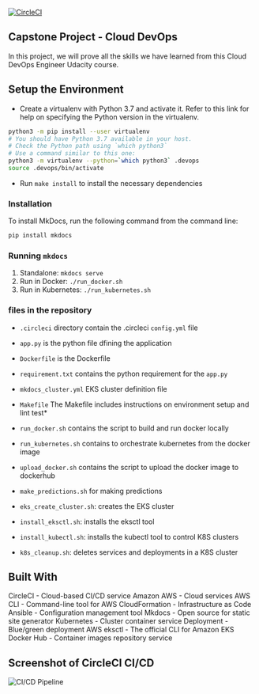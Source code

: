 [![CircleCI](https://dl.circleci.com/status-badge/img/gh/itjosephchung/udacity-cloud-devops-engineer-capstone/tree/main.svg?style=svg)](https://dl.circleci.com/status-badge/redirect/gh/itjosephchung/udacity-cloud-devops-engineer-capstone/tree/main)

## Capstone Project - Cloud DevOps
In this project, we will prove all the skills we have learned from this Cloud DevOps Engineer Udacity course.

## Setup the Environment

* Create a virtualenv with Python 3.7 and activate it. Refer to this link for help on specifying the Python version in the virtualenv.
```bash
python3 -m pip install --user virtualenv
# You should have Python 3.7 available in your host.
# Check the Python path using `which python3`
# Use a command similar to this one:
python3 -m virtualenv --python=`which python3` .devops
source .devops/bin/activate
```
* Run `make install` to install the necessary dependencies

### Installation
To install MkDocs, run the following command from the command line:

```bash 
pip install mkdocs
```

### Running `mkdocs`

1. Standalone:  `mkdocs serve`
2. Run in Docker:  `./run_docker.sh`
3. Run in Kubernetes:  `./run_kubernetes.sh`

### files in the repository
* `.circleci` directory contain the .circleci `config.yml` file
* `app.py` is the python file dfining the application
* `Dockerfile` is the Dockerfile
* `requirement.txt` contains the python requirement for the `app.py`
* `mkdocs_cluster.yml` EKS cluster definition file

* `Makefile` The Makefile includes instructions on environment setup and lint test* 
* `run_docker.sh` contains the script to build and run docker locally
* `run_kubernetes.sh` contains to orchestrate kubernetes from the docker image
* `upload_docker.sh` contains the script to upload the docker image to dockerhub
* `make_predictions.sh` for making predictions 
* `eks_create_cluster.sh`: creates the EKS cluster
* `install_eksctl.sh`: installs the eksctl tool
* `install_kubectl.sh`: installs the kubectl tool to control K8S clusters
* `k8s_cleanup.sh`: deletes services and deployments in a K8S cluster

## Built With
CircleCI - Cloud-based CI/CD service
Amazon AWS - Cloud services
AWS CLI - Command-line tool for AWS
CloudFormation - Infrastructure as Code
Ansible - Configuration management tool
Mkdocs - Open source for static site generator
Kubernetes - Cluster container service
Deployment - Blue/green deployment
AWS eksctl - The official CLI for Amazon EKS
Docker Hub - Container images repository service

## Screenshot of CircleCI CI/CD
![CI/CD Pipeline](circleci.png)

